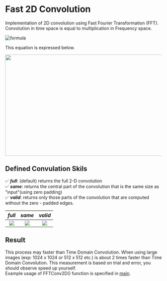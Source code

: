 # Fast 2D Convolution
Implementation of 2D convolution using Fast Fourier Transformation (FFT). Convolution in time space is equal to multiplication in Frequency space. 

![formula](https://render.githubusercontent.com/render/math?math=\huge\color{Red}f(x,y)*h(x,y)=F(u,v).H(u,v))

This equation is expressed below.

<img src="https://www.programmersought.com/images/174/b9c351b333914cf23ff3aa43d2049a36.png" width = "700" height = "325">

## Defined Convulation Skils
:white_check_mark: ***full***: (default) returns the full 2-D convolution  
:white_check_mark: ***same***: returns the central part of the convolution that is the same size as "input"(using zero padding)  
:white_check_mark: ***valid***: returns only those parts of the convolution that are computed without the zero - padded edges.  

***full***             |  ***same***         | ***valid***
:-------------------------:|:-------------------------:|:-------------------------:
![](https://www.programmersought.com/images/370/4dff5e0f8d27089c57d46e2417ccbe62.png)  |  ![](https://www.programmersought.com/images/574/c30864b7815fea6b8479468f6651e906.png)  |  ![](https://www.programmersought.com/images/570/e7f858b23ba84e08db41c683711145aa.png)

## Result
This process may faster than Time Domain Convolution. When using large images (exp: 1024 x 1024 or 512 x 512 etc.) is about 2 times faster than Time Domain Convolution. This measurement is based on trial and error, you should observe speed up yourself.  
Example usage of FFTConv2D() function is specified in <a href="https://github.com/fbasatemur/FFT_Conv2D/blob/main/FFT_Fast_Convolution/main.cpp"> main</a>.
